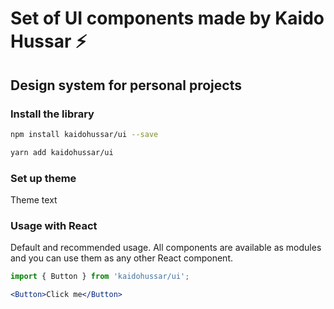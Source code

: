 <h1>Set of UI components made by Kaido Hussar ⚡</h1>

<h2>Design system for personal projects</h2>

### Install the library
```bash
npm install kaidohussar/ui --save
```

```bash
yarn add kaidohussar/ui
```

### Set up theme
Theme text

### Usage with React
Default and recommended usage. All components are available as modules and you can use them as any other React component.

```jsx
import { Button } from 'kaidohussar/ui';

<Button>Click me</Button>
```
